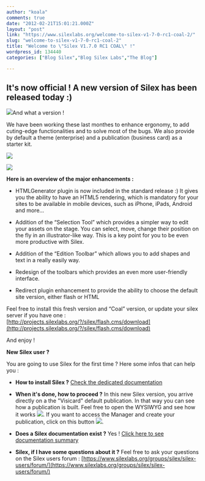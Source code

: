 ```yaml
---
author: "koala"
comments: true
date: "2012-02-21T15:01:21.000Z"
layout: "post"
link: "https://www.silexlabs.org/welcome-to-silex-v1-7-0-rc1-coal-2/"
slug: "welcome-to-silex-v1-7-0-rc1-coal-2"
title: "Welcome to \"Silex V1.7.0 RC1 COAL\" !"
wordpress_id: 134440
categories: ["Blog Silex","Blog Silex Labs","The Blog"]

---
```

## It's now official ! A new version of Silex has been released today :)


![](https://www.silexlabs.org/wp-content/uploads/2012/02/render0511-677x380.png)And what a version !

<!-- more -->

We have been working these last monthes to enhance ergonomy, to add cuting-edge functionalities and to solve most of the bugs.
We also provide by default a theme (enterprise) and a publication (business card) as a starter kit.

![](https://www.silexlabs.org/wp-content/uploads/2012/02/silex_coal_manager1.png)

![](https://www.silexlabs.org/wp-content/uploads/2012/02/default_publication1.png)

**Here is an overview of the major enhancements :**




  * HTMLGenerator plugin is now included in the standard release :)
It gives you the ability to have an HTML5 rendering, which is mandatory for your sites to be available in mobile devices, such as iPhone, iPads, Android and more…




  * Addition of the “Selection Tool” which provides a simpler way to edit your assets on the stage. You can select, move, change their position on the fly in an illustrator-like way.
This is a key point for you to be even more productive with Silex.




  * Addition of the “Edition Toolbar” which allows you to add shapes and text in a really easily way.




  * Redesign of the toolbars which provides an even more user-friendly interface.




  * Redirect plugin enhancement to provide the ability to choose the default site version, either flash or HTML


Feel free to install this fresh version and “Coal” version, or update your silex server if you have one : [http://projects.silexlabs.org/?/silex/flash.cms/download](http://projects.silexlabs.org/?/silex/flash.cms/download)

And enjoy !

**New Silex user ?**

You are going to use Silex for the first time ? Here some infos that can help you :




  * **How to install Silex ?**
[Check the dedicated documentation](https://www.silexlabs.org/silex/docs-silex/user-guide-silex/installation-2/)


  * **When it's done, how to proceed ?**
In this new Silex version, you arrive directly on a the "Visicard" default publication. In that way you can see how a publication is built. Feel free to open the WYSIWYG and see how it works [![](https://www.silexlabs.org/wp-content/uploads/2012/02/open_wysiwyg11.png)](https://www.silexlabs.org/131755/the-blog/welcome-to-silex-v1-7-0-rc1-coal/attachment/open_wysiwyg-2/).
If you want to access the Manager and create your publication, click on this button ![](https://www.silexlabs.org/wp-content/uploads/2012/02/open_manager1.png).


  * **Does a Silex documentation exist ?**
Yes ! [Click here to see documentation summary](https://www.silexlabs.org/silex/docs-silex/user-guide-silex/)


  * **Silex, if I have some questions about it ?**
Feel free to ask your questions on the Silex users forum : [https://www.silexlabs.org/groups/silex/silex-users/forum/](https://www.silexlabs.org/groups/silex/silex-users/forum/)



